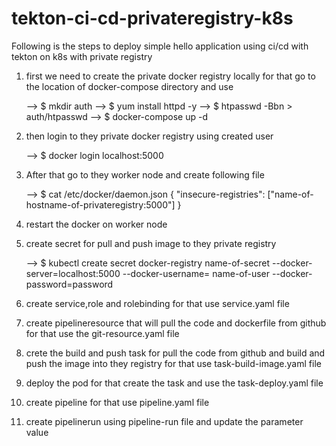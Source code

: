 # tekton-ci-cd-privateregistry-k8s

Following is the steps to deploy simple hello  application using ci/cd with tekton on k8s with private registry

1. first we need to create the private docker registry locally for that go to the location of docker-compose directory and use

     -->   $ mkdir auth
     -->   $ yum install httpd -y
     -->   $ htpasswd -Bbn <name-of-user> <password> > auth/htpasswd
     -->   $ docker-compose up -d

2.  then login to they private docker registry  using created user 

     --> $ docker login localhost:5000

3.  After that go to they worker node and create following file 

     --> $ cat /etc/docker/daemon.json 
          {
               "insecure-registries": ["name-of-hostname-of-privateregistry:5000"]
          }

4.  restart the docker on worker node

5.  create secret for pull and push image to they private registry
 
      --> $ kubectl create secret docker-registry name-of-secret --docker-server=localhost:5000 --docker-username= name-of-user  --docker-password=password 

6.  create service,role and rolebinding for that use service.yaml file

7.  create pipelineresource that will pull the code and dockerfile from github for that use the git-resource.yaml file

8.  crete the build and push task for pull the code from github and build and push the image into they registry for that use task-build-image.yaml file

9.  deploy the pod for that create the task and use the task-deploy.yaml file

10. create pipeline for that use pipeline.yaml file

11. create pipelinerun using pipeline-run file and update the parameter value





   
 
